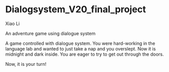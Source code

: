 # Dialogsystem_V20_final_project
Xiao Li

An adventure game using dialogue system

A game controlled with dialogue system. You were hard-working in the language lab and wanted to just take a nap and you overslept. Now it is midnight and dark inside. You are eager to try to get out through the doors. 

Now, it is your turn!
